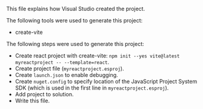 This file explains how Visual Studio created the project.

The following tools were used to generate this project:
- create-vite

The following steps were used to generate this project:
- Create react project with create-vite: `npm init --yes vite@latest myreactproject -- --template=react`.
- Create project file (`myreactproject.esproj`).
- Create `launch.json` to enable debugging.
- Create `nuget.config` to specify location of the JavaScript Project System SDK (which is used in the first line in `myreactproject.esproj`).
- Add project to solution.
- Write this file.
